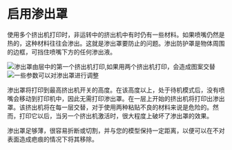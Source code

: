 启用渗出罩
====
使用多个挤出机打印时，非运转中的挤出机中有时仍有一些材料。如果喷嘴仍然是热的，这种材料往往会渗出。这就是渗出罩要防止的问题。渗出防护罩是物体周围的边框，可挡住喷嘴下方的任何渗出液。

<!--screenshot {
"image_path": "ooze_shield.png",
"models": [
{
"script": "rocket_dual.scad",
"scad_params": ["extruder=0"],
"object_settings": {
"extruder_nr": 0
},
"transformation": ["scale(0.5)"]
},
{
"script": "rocket_dual.scad",
"scad_params": ["extruder=1"],
"object_settings": {
"extruder_nr": 1
},
"transformation": ["scale(0.5)"]
}
],
"camera_position": [-62, 102, 87],
"settings": {
"ooze_shield_enabled": true,
"layer_height": 0.2,
"line_width": 0.6
},
"colour_scheme": "material_colour",
"colours": 64
}-->
![渗出罩由层中的第一个挤出机打印,如果用两个挤出机打印，会造成图案交替](../images/ooze_shield.png)
![一些参数可以对渗出罩进行调整](../images/ooze_shield.svg)

渗出罩将打印到最高挤出机开关的高度。在该高度以上，处于待机模式后，没有喷嘴会移动到打印机中，因此无需打印渗出罩。在一层上开始的挤出机将打印出渗出罩。该挤出机将在每一层交替，对于使用两种粘贴不良的材料来说是危险的。然而，打印它以后，当另一个挤出机激活时，很大程度上破坏了渗出罩的效果。

渗出罩足够薄，很容易折断或切割，并与您的模型保持一定距离，以便可以在不对表面造成疤痕的情况下将其移除。

